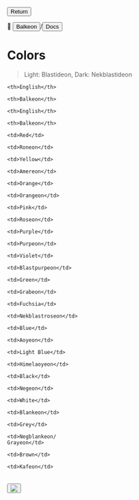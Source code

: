 <button class="button-82-pushable" role="button" onclick="history.back()">
  <span class="button-82-shadow"></span>
  <span class="button-82-edge"></span>
  <span class="button-82-front text">
  Return
 </span> </button>

📂 <button class="button-16" role="button" onclick="location.href='../../index'">Balkeon</button>/<button class="button-16" role= "button" onclick="location.href='../index'">Docs</button>

# Colors 

> Light: Blastideon, Dark: Nekblastideon

<div class="table-wrapper" markdown="block">
  <table style="width:100%">

  <theader>

  <tr>

    <th>English</th>

    <th>Balkeon</th>

    <th>English</th>

    <th>Balkeon</th> 

  </tr>

  </theader>

  <tbody>

  <tr>

    <td>Red</td>

    <td>Roneon</td>

    <td>Yellow</td>

    <td>Amereon</td>  

  </tr>

  <tr>

    <td>Orange</td>

    <td>Orangeon</td>

    <td>Pink</td>

    <td>Roseon</td>  

  </tr>

  <tr>

    <td>Purple</td>

    <td>Purpeon</td>

    <td>Violet</td>

    <td>Blastpurpeon</td>  

  </tr>

  <tr>

    <td>Green</td>

    <td>Grabeon</td>

    <td>Fuchsia</td>

    <td>Nekblastroseon</td>  

  </tr>

  <tr>

    <td>Blue</td>

    <td>Aoyeon</td>

    <td>Light Blue</td>

    <td>Himelaoyeon</td>  

  </tr>

  <tr>

    <td>Black</td>

    <td>Negeon</td>

    <td>White</td>

    <td>Blankeon</td>  

  </tr>

  <tr>

    <td>Grey</td>

    <td>Negblankeon/
    Grayeon</td>

    <td>Brown</td>

    <td>Kafeon</td>  

  </tr>

  </tbody>

  </table>
</div>

<button class="button-17" role="button" onclick="langRedirect('es')"><img src="https://img.icons8.com/?size=35&id=95094&format=png&color=000000 "/></button>  

